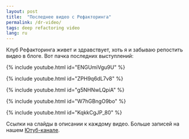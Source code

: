 ```yaml
---
layout: post
title:  "Последнее видео с Рефакторинга"
permalink: /dr-video/
tags: deep refactoring video
lang: ru
---
```


[yt]: https://www.youtube.com/c/deeprefactoring

Клуб Рефакторинга живет и здравствует, хоть я и забываю репостить видео в
блоге. Вот пачка последних выступлений:

{% include youtube.html id="ENGUmiVgu9U" %}

{% include youtube.html id="ZPH9q6dL7v8" %}

{% include youtube.html id="g5NHNwLQpiA" %}

{% include youtube.html id="W7hGBngO9bo" %}

{% include youtube.html id="KqkkCgJP_80" %}

Ссылки на слайды в описании к каждому видео. Больше записей на нашем
[Ютуб-канале][yt].
